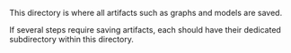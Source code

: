 This directory is where all artifacts such as graphs and models are saved.

If several steps require saving artifacts, each should have their dedicated subdirectory within this directory.

